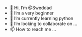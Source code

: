 - 👋 Hi, I’m @Sweddad
- 👀 I’m a very beginner
- 🌱 I’m currently learning python
- 💞️ I’m looking to collaborate on ...
- 📫 How to reach me ...

<!---
Sweddad/Sweddad is a ✨ special ✨ repository because its `README.md` (this file) appears on your GitHub profile.
You can click the Preview link to take a look at your changes.
--->
